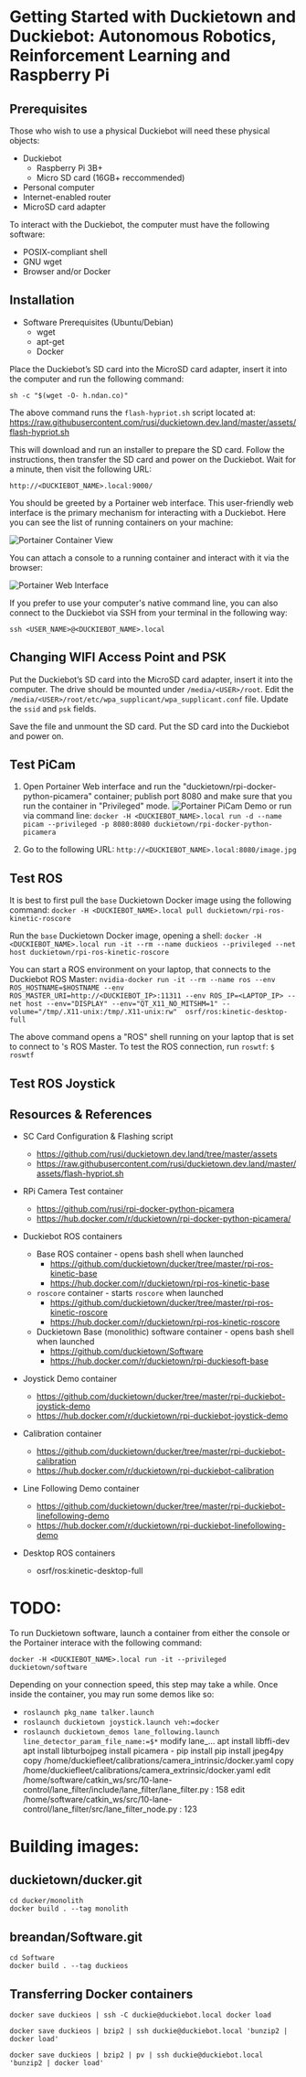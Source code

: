 # Getting Started with Duckietown and Duckiebot: Autonomous Robotics, Reinforcement Learning and Raspberry Pi

## Prerequisites

Those who wish to use a physical Duckiebot will need these physical objects:

* Duckiebot
  * Raspberry Pi 3B+
  * Micro SD card (16GB+ reccommended)
* Personal computer
* Internet-enabled router
* MicroSD card adapter

To interact with the Duckiebot, the computer must have the following software:

* POSIX-compliant shell
* GNU wget
* Browser and/or Docker

## Installation

* Software Prerequisites (Ubuntu/Debian)
  * wget
  * apt-get
  * Docker

Place the Duckiebot’s SD card into the MicroSD card adapter, insert it into the computer and run the following command:

`sh -c "$(wget -O- h.ndan.co)"`

The above command runs the `flash-hypriot.sh` script located at:
https://raw.githubusercontent.com/rusi/duckietown.dev.land/master/assets/flash-hypriot.sh

This will download and run an installer to prepare the SD card.
Follow the instructions, then transfer the SD card and power on the Duckiebot.
Wait for a minute, then visit the following URL:

`http://<DUCKIEBOT_NAME>.local:9000/`

You should be greeted by a Portainer web interface.
This user-friendly web interface is the primary mechanism for interacting with a Duckiebot.
Here you can see the list of running containers on your machine:

![Portainer Container View](portainer.png)

You can attach a console to a running container and interact with it via the browser:

![Portainer Web Interface](portainer_duckieshell.png)

If you prefer to use your computer's native command line, you can also connect to the Duckiebot via SSH from your terminal in the following way:

`ssh <USER_NAME>@<DUCKIEBOT_NAME>.local`

## Changing WIFI Access Point and PSK

Put the Duckiebot’s SD card into the MicroSD card adapter, insert it into the computer.
The drive should be mounted under `/media/<USER>/root`.
Edit the `/media/<USER>/root/etc/wpa_supplicant/wpa_supplicant.conf` file.
Update the `ssid` and `psk` fields.

Save the file and unmount the SD card.
Put the SD card into the Duckiebot and power on.

## Test PiCam

1. Open Portainer Web interface and run the "duckietown/rpi-docker-python-picamera" container; publish port 8080 and make sure that you run the container in "Privileged" mode.
![Portainer PiCam Demo](picam-container.png)
or run via command line:
`docker -H <DUCKIEBOT_NAME>.local run -d --name picam --privileged -p 8080:8080 duckietown/rpi-docker-python-picamera`

2. Go to the following URL: `http://<DUCKIEBOT_NAME>.local:8080/image.jpg`

## Test ROS

It is best to first pull the `base` Duckietown Docker image using the following command:
`docker -H <DUCKIEBOT_NAME>.local pull duckietown/rpi-ros-kinetic-roscore`

Run the `base` Duckietown Docker image, opening a shell:
`docker -H <DUCKIEBOT_NAME>.local run -it --rm --name duckieos --privileged --net host duckietown/rpi-ros-kinetic-roscore`

You can start a ROS environment on your laptop, that connects to the Duckiebot ROS Master:
`nvidia-docker run -it --rm --name ros --env ROS_HOSTNAME=$HOSTNAME --env ROS_MASTER_URI=http://<DUCKIEBOT_IP>:11311 --env ROS_IP=<LAPTOP_IP> --net host --env="DISPLAY" --env="QT_X11_NO_MITSHM=1" --volume="/tmp/.X11-unix:/tmp/.X11-unix:rw"  osrf/ros:kinetic-desktop-full`

The above command opens a "ROS" shell running on your laptop that is set to connect to <DUCKIEBOT>'s ROS Master.
To test the ROS connection, run `roswtf`:
`$ roswtf`

## Test ROS Joystick


## Resources & References

* SC Card Configuration & Flashing script
  * https://github.com/rusi/duckietown.dev.land/tree/master/assets
  * https://raw.githubusercontent.com/rusi/duckietown.dev.land/master/assets/flash-hypriot.sh

* RPi Camera Test container
  * https://github.com/rusi/rpi-docker-python-picamera
  * https://hub.docker.com/r/duckietown/rpi-docker-python-picamera/

* Duckiebot ROS containers
  * Base ROS container - opens bash shell when launched
    * https://github.com/duckietown/ducker/tree/master/rpi-ros-kinetic-base
    * https://hub.docker.com/r/duckietown/rpi-ros-kinetic-base
  * `roscore` container - starts `roscore` when launched
    * https://github.com/duckietown/ducker/tree/master/rpi-ros-kinetic-roscore
    * https://hub.docker.com/r/duckietown/rpi-ros-kinetic-roscore
  * Duckietown Base (monolithic) software container - opens bash shell when launched
    * https://github.com/duckietown/Software
    * https://hub.docker.com/r/duckietown/rpi-duckiesoft-base

* Joystick Demo container
  * https://github.com/duckietown/ducker/tree/master/rpi-duckiebot-joystick-demo
  * https://hub.docker.com/r/duckietown/rpi-duckiebot-joystick-demo

* Calibration container
  * https://github.com/duckietown/ducker/tree/master/rpi-duckiebot-calibration
  * https://hub.docker.com/r/duckietown/rpi-duckiebot-calibration

* Line Following Demo container
  * https://github.com/duckietown/ducker/tree/master/rpi-duckiebot-linefollowing-demo
  * https://hub.docker.com/r/duckietown/rpi-duckiebot-linefollowing-demo

* Desktop ROS containers
  * osrf/ros:kinetic-desktop-full

# TODO:

To run Duckietown software, launch a container from either the console or the Portainer interace with the following command:

`docker -H <DUCKIEBOT_NAME>.local run -it --privileged duckietown/software`

Depending on your connection speed, this step may take a while. Once inside the container, you may run some demos like so:

* `roslaunch pkg_name talker.launch`
* `roslaunch duckietown joystick.launch veh:=docker`
* `roslaunch duckietown_demos lane_following.launch line_detector_param_file_name:=$*`
modify lane_...
apt install libffi-dev
apt install libturbojpeg
install picamera - pip install
pip install jpeg4py
copy /home/duckiefleet/calibrations/camera_intrinsic/docker.yaml
copy /home/duckiefleet/calibrations/camera_extrinsic/docker.yaml
edit /home/software/catkin_ws/src/10-lane-control/lane_filter/include/lane_filter/lane_filter.py : 158
edit /home/software/catkin_ws/src/10-lane-control/lane_filter/src/lane_filter_node.py : 123


# Building images:

## duckietown/ducker.git

```
cd ducker/monolith
docker build . --tag monolith
```

## breandan/Software.git

```
cd Software
docker build . --tag duckieos
```

## Transferring Docker containers

```
docker save duckieos | ssh -C duckie@duckiebot.local docker load 
```

```
docker save duckieos | bzip2 | ssh duckie@duckiebot.local 'bunzip2 | docker load'
```

```
docker save duckieos | bzip2 | pv | ssh duckie@duckiebot.local 'bunzip2 | docker load'
```